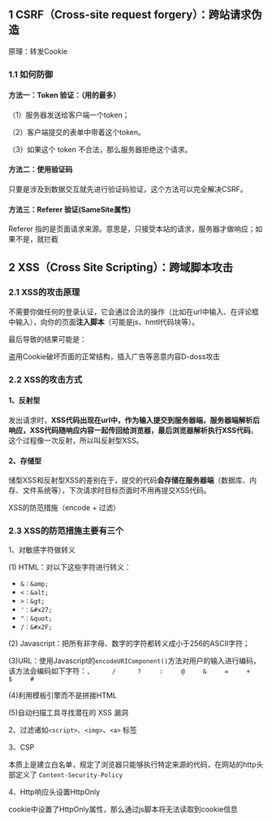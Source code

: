 #

## 1 CSRF（Cross-site request forgery）：跨站请求伪造

原理：转发Cookie

### 1.1 如何防御

#### 方法一：Token 验证：（用的最多）

（1）服务器发送给客户端一个token；

（2）客户端提交的表单中带着这个token。

（3）如果这个 token 不合法，那么服务器拒绝这个请求。

#### 方法二：使用验证码

只要是涉及到数据交互就先进行验证码验证，这个方法可以完全解决CSRF。

#### 方法三：Referer 验证(SameSite属性)

Referer 指的是页面请求来源。意思是，只接受本站的请求，服务器才做响应；如果不是，就拦截

## 2 XSS（Cross Site Scripting）：跨域脚本攻击

### 2.1 XSS的攻击原理

不需要你做任何的登录认证，它会通过合法的操作（比如在url中输入、在评论框中输入），向你的页面**注入脚本**（可能是js、hmtl代码块等）。

最后导致的结果可能是：

盗用Cookie破坏页面的正常结构，插入广告等恶意内容D-doss攻击

### 2.2 XSS的攻击方式

#### 1、反射型

发出请求时，**XSS代码出现在url中，作为输入提交到服务器端，服务器端解析后响应，XSS代码随响应内容一起传回给浏览器，最后浏览器解析执行XSS代码**。这个过程像一次反射，所以叫反射型XSS。

#### 2、存储型

储型XSS和反射型XSS的差别在于，提交的代码**会存储在服务器端**（数据库、内存、文件系统等），下次请求时目标页面时不用再提交XSS代码。

XSS的防范措施（encode + 过滤）

### 2.3 XSS的防范措施主要有三个

1、对敏感字符做转义

(1) HTML：对以下这些字符进行转义：

- `&：&amp;`
- `<：&alt;`
- `>：&gt;`
- `'：&#x27;`
- `"：&quot;`
- `/：&#x2F;`

(2) Javascript：把所有非字母、数字的字符都转义成小于256的ASCII字符；

(3)URL：使用Javascript的`encodeURIComponent()`方法对用户的输入进行编码，该方法会编码如下字符：`,      /      ?     :     @     &     =     +     $     #`

(4)利用模板引擎而不是拼接HTML

(5)自动扫描工具寻找潜在的 XSS 漏洞

2、过滤诸如`<script>`、`<img>`、`<a>` 标签

3、CSP

本质上是建立白名单，规定了浏览器只能够执行特定来源的代码，在网站的http头部定义了 `Content-Security-Policy`

4、Http响应头设置HttpOnly

cookie中设置了HttpOnly属性，那么通过js脚本将无法读取到cookie信息
